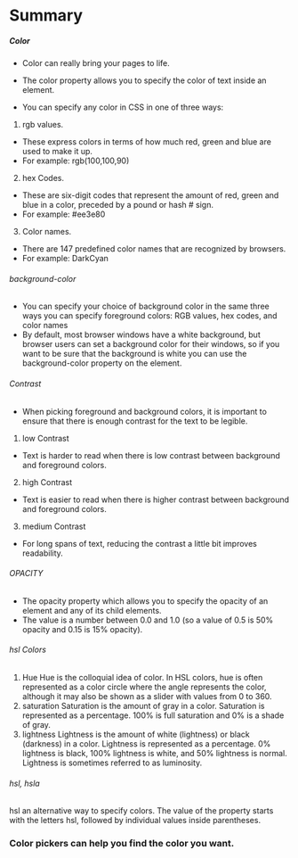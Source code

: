 # Summary #
##### Color #####
+ Color can really bring your pages to life.
- The color property allows you to specify the color of text inside an element.
+ You can specify any color in CSS in one of three ways:
1. rgb values.
- These express colors in terms of how much red, green and blue are used to make it up.
- For example: rgb(100,100,90)
2. hex Codes.
- These are six-digit codes that represent the amount of red, green and blue in a color, preceded by a pound or hash # sign.
- For example: #ee3e80
3. Color names.
- There are 147 predefined color names that are recognized by browsers.
- For example: DarkCyan
###### background-color ######
- You can specify your choice of background color in the same three ways you can specify foreground colors:
RGB values, hex codes, and color names 
- By default, most browser windows have a white background, but browser users can set a background color for their windows, so if you want to be sure that the background is white  you can use the background-color property on the <body> element.
###### Contrast ######
- When picking foreground and background colors, it is important to ensure that there is enough contrast for the text to be legible.
1. low Contrast
- Text is harder to read when there is low contrast between background and foreground colors. 
2. high Contrast
- Text is easier to read when there is higher contrast between background and foreground colors.
3. medium Contrast
- For long spans of text, reducing the contrast a little bit improves readability.
###### OPACITY ######
- The opacity property which allows you to specify the opacity of an element and any of its child elements.
- The value is a number between 0.0 and 1.0 (so a value of 0.5 is 50% opacity and 0.15 is 15% opacity).
###### hsl Colors ######
1. Hue
Hue is the colloquial idea of color.
In HSL colors, hue is often represented as a color circle where the angle represents the color, although it may also be shown as a slider with values from 0 to 360.
2. saturation
Saturation is the amount of gray in a color. 
Saturation is represented as a percentage. 100% is full saturation and 0% is a shade of gray.
3. lightness
Lightness is the amount of white  (lightness) or black (darkness) in a color. 
Lightness is represented as a percentage. 0% lightness is black, 100% lightness is white, and 50% lightness is normal.
Lightness is sometimes referred to as luminosity.
###### hsl, hsla ######
hsl
an alternative way to specify colors. 
The value of the property starts with the letters hsl, followed by individual values inside parentheses.
### Color pickers can help you find the color you want. ###






